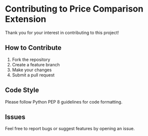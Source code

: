 # Contributing to Price Comparison Extension

Thank you for your interest in contributing to this project!

## How to Contribute

1. Fork the repository
2. Create a feature branch
3. Make your changes
4. Submit a pull request

## Code Style

Please follow Python PEP 8 guidelines for code formatting.

## Issues

Feel free to report bugs or suggest features by opening an issue.
